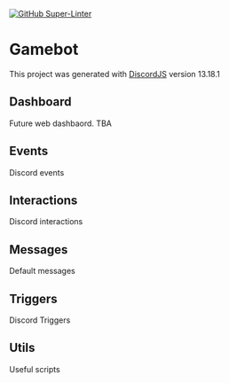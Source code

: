 [![GitHub Super-Linter](https://github.com/schblondie/gamebot/workflows/Lint%20Code%20Base/badge.svg)](https://github.com/marketplace/actions/super-linter)

# Gamebot

This project was generated with [DiscordJS](https://github.com/discordjs/discord.js/) version 13.18.1

## Dashboard

Future web dashbaord. TBA

## Events

Discord events

## Interactions

Discord interactions

## Messages

Default messages

## Triggers

Discord Triggers

## Utils

Useful scripts
